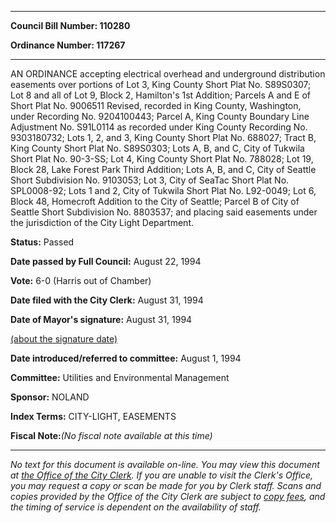 

********

**Council Bill Number: 110280**
   
**Ordinance Number: 117267**
********

 AN ORDINANCE accepting electrical overhead and underground distribution easements over portions of Lot 3, King County Short Plat No. S89S0307; Lot 8 and all of Lot 9, Block 2, Hamilton's 1st Addition; Parcels A and E of Short Plat No. 9006511 Revised, recorded in King County, Washington, under Recording No. 9204100443; Parcel A, King County Boundary Line Adjustment No. S91L0114 as recorded under King County Recording No. 9303180732; Lots 1, 2, and 3, King County Short Plat No. 688027; Tract B, King County Short Plat No. S89S0303; Lots A, B, and C, City of Tukwila Short Plat No. 90-3-SS; Lot 4, King County Short Plat No. 788028; Lot 19, Block 28, Lake Forest Park Third Addition; Lots A, B, and C, City of Seattle Short Subdivision No. 9103053; Lot 3, City of SeaTac Short Plat No. SPL0008-92; Lots 1 and 2, City of Tukwila Short Plat No. L92-0049; Lot 6, Block 48, Homecroft Addition to the City of Seattle; Parcel B of City of Seattle Short Subdivision No. 8803537; and placing said easements under the jurisdiction of the City Light Department.

**Status:** Passed
   
**Date passed by Full Council:** August 22, 1994
   
**Vote:** 6-0 (Harris out of Chamber)
   
**Date filed with the City Clerk:** August 31, 1994
   
**Date of Mayor's signature:** August 31, 1994
   
[(about the signature date)](/~public/approvaldate.htm)
   
   
   
**Date introduced/referred to committee:** August 1, 1994
   
**Committee:** Utilities and Environmental Management
   
**Sponsor:** NOLAND
   
   
**Index Terms:** CITY-LIGHT, EASEMENTS

**Fiscal Note:**_(No fiscal note available at this time)_
********

_No text for this document is available on-line. You may view this document at [the Office of the City Clerk](http://www.seattle.gov/leg/clerk/contactUs.htm). If you are unable to visit the Clerk's Office, you may request a copy or scan be made for you by Clerk staff. Scans and copies provided by the Office of the City Clerk are subject to [copy fees](http://clerk.seattle.gov/~public/clerkfees.htm), and the timing of service is dependent on the availability of staff._

